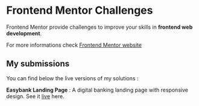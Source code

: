 # Frontend Mentor Challenges

Frontend Mentor provide challenges to improve your skills in **frontend web development**.

For more informations check [Frontend Mentor website](https://www.frontendmentor.io/)

## My submissions

You can find below the live versions of my solutions :

**Easybank Landing Page** : A digital banking landing page with responsive design. See it [live](https://zathio.github.io/frontendmentor-challenges/easybank-landing-page/) here.

